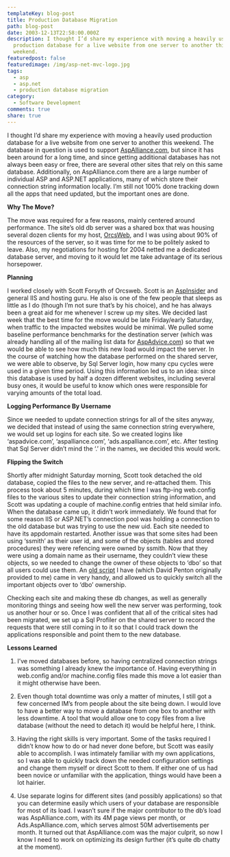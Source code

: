 ```yaml
---
templateKey: blog-post
title: Production Database Migration
path: blog-post
date: 2003-12-13T22:58:00.000Z
description: I thought I’d share my experience with moving a heavily used
  production database for a live website from one server to another this
  weekend.
featuredpost: false
featuredimage: /img/asp-net-mvc-logo.jpg
tags:
  - asp
  - asp.net
  - production database migration
category:
  - Software Development
comments: true
share: true
---
```

<!--StartFragment-->

I thought I’d share my experience with moving a heavily used production database for a live website from one server to another this weekend. The database in question is used to support [AspAlliance.com](http://aspalliance.com/), but since it has been around for a long time, and since getting additional databases has not always been easy or free, there are several other sites that rely on this same database. Additionally, on AspAlliance.com there are a large number of individual ASP and ASP.NET applications, many of which store their connection string information locally. I’m still not 100% done tracking down all the apps that need updated, but the important ones are done.

**Why The Move?**

The move was required for a few reasons, mainly centered around performance. The site’s old db server was a shared box that was housing several dozen clients for my host, [OrcsWeb](http://www.orcsweb.com/), and I was using about 90% of the resources of the server, so it was time for me to be politely asked to leave. Also, my negotiations for hosting for 2004 netted me a dedicated database server, and moving to it would let me take advantage of its serious horsepower.

**Planning**

I worked closely with Scott Forsyth of Orcsweb. Scott is an [AspInsider](http://www.aspinsiders.com/) and general IIS and hosting guru. He also is one of the few people that sleeps as little as I do (though I’m not sure that’s by his choice), and he has always been a great aid for me whenever I screw up my sites. We decided last week that the best time for the move would be late Friday/early Saturday, when traffic to the impacted websites would be minimal. We pulled some baseline performance benchmarks for the destination server (which was already handling all of the mailing list data for [AspAdvice.com](http://aspadvice.com/)) so that we would be able to see how much this new load would impact the server. In the course of watching how the database performed on the shared server, we were able to observe, by Sql Server login, how many cpu cycles were used in a given time period. Using this information led us to an idea: since this database is used by half a dozen different websites, including several busy ones, it would be useful to know which ones were responsible for varying amounts of the total load.

**Logging Performance By Username**

Since we needed to update connection strings for all of the sites anyway, we decided that instead of using the same connection string everywhere, we would set up logins for each site. So we created logins like ‘aspadvice.com’, ‘aspalliance.com’, ‘ads.aspalliance.com’, etc. After testing that Sql Server didn’t mind the ‘.’ in the names, we decided this would work.

**Flipping the Switch**

Shortly after midnight Saturday morning, Scott took detached the old database, copied the files to the new server, and re-attached them. This process took about 5 minutes, during which time I was ftp-ing web.config files to the various sites to update their connection string information, and Scott was updating a couple of machine.config entries that held similar info. When the database came up, it didn’t work immediately. We found that for some reason IIS or ASP.NET’s connection pool was holding a connection to the old database but was trying to use the new uid. Each site needed to have its appdomain restarted. Another issue was that some sites had been using ‘ssmith’ as their user id, and some of the objects (tables and stored procedures) they were refencing were owned by ssmith. Now that they were using a domain name as their username, they couldn’t view these objects, so we needed to change the owner of these objects to ‘dbo’ so that all users could use them. An [old script](http://authors.aspalliance.com/stevesmith/articles/ViewArticle.aspx?id=39) I have (which David Penton originally provided to me) came in very handy, and allowed us to quickly switch all the important objects over to ‘dbo’ ownership.

Checking each site and making these db changes, as well as generally monitoring things and seeing how well the new server was performing, took us another hour or so. Once I was confident that all of the critical sites had been migrated, we set up a Sql Profiler on the shared server to record the requests that were still coming in to it so that I could track down the applications responsible and point them to the new database.

**Lessons Learned**

1. I’ve moved databases before, so having centralized connection strings was something I already knew the importance of. Having everything in web.config and/or machine.config files made this move a lot easier than it might otherwise have been.

2. Even though total downtime was only a matter of minutes, I still got a few concerned IM’s from people about the site being down. I would love to have a better way to move a database from one box to another with less downtime. A tool that would allow one to copy files from a live database (without the need to detach it) would be helpful here, I think.

3. Having the right skills is very important. Some of the tasks required I didn’t know how to do or had never done before, but Scott was easily able to accomplish. I was intimately familiar with my own applications, so I was able to quickly track down the needed configuration settings and change them myself or direct Scott to them. If either one of us had been novice or unfamiliar with the application, things would have been a lot hairier.

4. Use separate logins for different sites (and possibly applications) so that you can determine easily which users of your database are responsible for most of its load. I wasn’t sure if the major contributor to the db’s load was AspAlliance.com, with its 4M page views per month, or Ads.AspAlliance.com, which serves almost 50M advertisements per month. It turned out that AspAlliance.com was the major culprit, so now I know I need to work on optimizing its design further (it’s quite db chatty at the moment).

<!--EndFragment-->